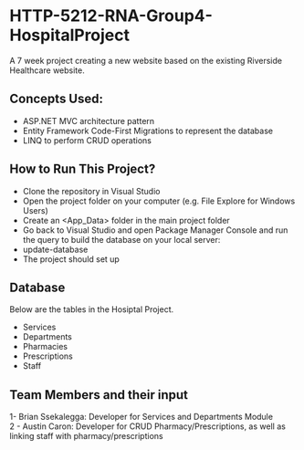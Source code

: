 # HTTP-5212-RNA-Group4-HospitalProject
A 7 week project creating a new website based on the existing Riverside Healthcare website.

## Concepts Used:

- ASP.NET MVC architecture pattern
- Entity Framework Code-First Migrations to represent the database
- LINQ to perform CRUD operations

## How to Run This Project?

- Clone the repository in Visual Studio
- Open the project folder on your computer (e.g. File Explore for Windows Users)
- Create an <App_Data> folder in the main project folder
- Go back to Visual Studio and open Package Manager Console and run the query to build the database on your local server:
- update-database
- The project should set up
## Database

Below are the tables in the Hosiptal Project.
- Services
- Departments
- Pharmacies
- Prescriptions
- Staff

## Team Members and their input

1- Brian Ssekalegga: Developer for Services and Departments Module
<br>
2 - Austin Caron: Developer for CRUD Pharmacy/Prescriptions, as well as linking staff with pharmacy/prescriptions
